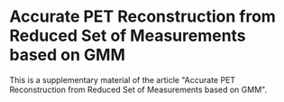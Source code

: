 # Accurate PET Reconstruction from Reduced Set of Measurements based on GMM
This is a supplementary material of the article "Accurate PET Reconstruction from Reduced Set of Measurements based on GMM".
